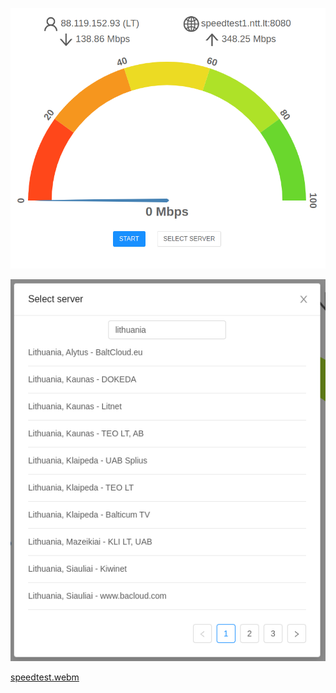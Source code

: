 ![Speedtest](speedtest.png)

![Speedtest servers list](speedtest_servers.png)

[speedtest.webm](https://user-images.githubusercontent.com/68790146/196872258-2de82ee6-af1c-4363-8017-4ae38091d3c0.webm)
